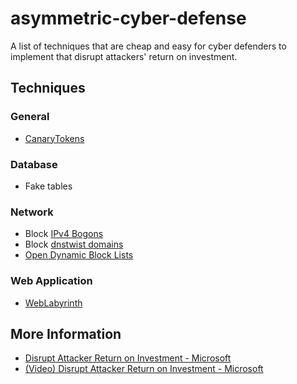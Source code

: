 # asymmetric-cyber-defense

A list of techniques that are cheap and easy for cyber defenders to implement that disrupt attackers' return on investment.

## Techniques

### General

- [CanaryTokens](https://canarytokens.org/nest/)

### Database

- Fake tables

### Network

- Block [IPv4 Bogons](https://www.team-cymru.org/Services/Bogons/fullbogons-ipv4.txt)
- Block [dnstwist domains](https://github.com/elceef/dnstwist)
- [Open Dynamic Block Lists](https://opendbl.net)


### Web Application

- [WebLabyrinth](https://github.com/mayhemiclabs/weblabyrinth)

## More Information

- [Disrupt Attacker Return on Investment - Microsoft](https://learn.microsoft.com/en-us/security/privileged-access-workstations/privileged-access-success-criteria#disrupt-attacker-return-on-investment)
- [(Video) Disrupt Attacker Return on Investment - Microsoft](https://learn.microsoft.com/en-us/security/adoption/ciso-workshop-module-2#part-1-disrupting-attacker-return-on-investment-1431)
